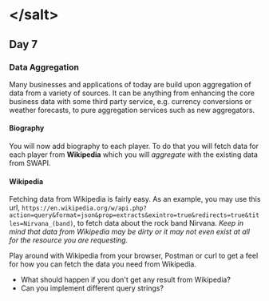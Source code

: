 # &lt;/salt&gt;
## Day 7

### Data Aggregation
Many businesses and applications of today are build upon aggregation of data from a variety of sources.
It can be anything from enhancing the core business data with some third party service, e.g. currency conversions or weather forecasts, to pure aggregation services such as new aggregators.

#### Biography
You will now add biography to each player. To do that you will fetch data for each player from __Wikipedia__ which you will _aggregate_ with the existing data from SWAPI.

#### Wikipedia
Fetching data from Wikipedia is fairly easy. As an example, you may use this url, `https://en.wikipedia.org/w/api.php?action=query&format=json&prop=extracts&exintro=true&redirects=true&titles=Nirvana_(band)`, to fetch data about the rock band Nirvana.
_Keep in mind that data from Wikipedia may be dirty or it may not even exist at all for the resource you are requesting._

Play around with Wikipedia from your browser, Postman or curl to get a feel for how you can fetch the data you need from Wikipedia.

- What should happen if you don't get any result from Wikipedia?
- Can you implement different query strings?
